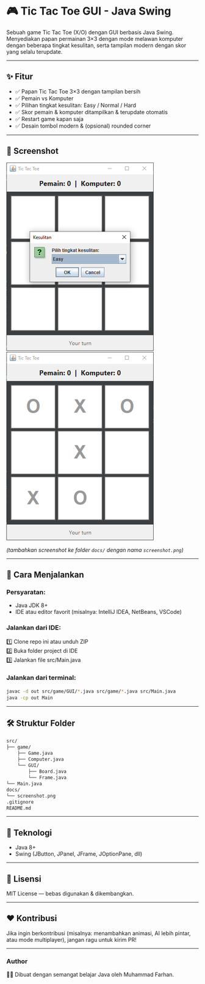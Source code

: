 
# 🎮 Tic Tac Toe GUI - Java Swing

Sebuah game Tic Tac Toe (X/O) dengan GUI berbasis Java Swing.  
Menyediakan papan permainan 3×3 dengan mode melawan komputer dengan beberapa tingkat kesulitan, serta tampilan modern dengan skor yang selalu terupdate.

---

## ✨ Fitur
- ✅ Papan Tic Tac Toe 3×3 dengan tampilan bersih
- ✅ Pemain vs Komputer
- ✅ Pilihan tingkat kesulitan: Easy / Normal / Hard
- ✅ Skor pemain & komputer ditampilkan & terupdate otomatis
- ✅ Restart game kapan saja
- ✅ Desain tombol modern & (opsional) rounded corner

---

## 📸 Screenshot
![screenshot](docs/pic1.PNG)
![screenshot](docs/pic2.PNG)

*(tambahkan screenshot ke folder `docs/` dengan nama `screenshot.png`)*

---

## 🚀 Cara Menjalankan
### Persyaratan:
- Java JDK 8+  
- IDE atau editor favorit (misalnya: IntelliJ IDEA, NetBeans, VSCode)

### Jalankan dari IDE:
1️⃣ Clone repo ini atau unduh ZIP  
2️⃣ Buka folder project di IDE  
3️⃣ Jalankan file src/Main.java

### Jalankan dari terminal:
```bash
javac -d out src/game/GUI/*.java src/game/*.java src/Main.java
java -cp out Main
```

---

## 🛠️ Struktur Folder
```
src/
├── game/
    ├── Game.java
    ├── Computer.java
    └── GUI/
        ├── Board.java
        └── Frame.java
└── Main.java
docs/
└── screenshot.png
.gitignore
README.md
```

---

## 🎨 Teknologi
- Java 8+
- Swing (JButton, JPanel, JFrame, JOptionPane, dll)

---

## 📜 Lisensi
MIT License — bebas digunakan & dikembangkan.

---

## ❤️ Kontribusi
Jika ingin berkontribusi (misalnya: menambahkan animasi, AI lebih pintar, atau mode multiplayer), jangan ragu untuk kirim PR!

---

### Author
🧑‍💻 Dibuat dengan semangat belajar Java oleh Muhammad Farhan.
